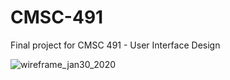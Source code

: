 # CMSC-491
Final project for CMSC 491 - User Interface Design

![wireframe_jan30_2020](wireframe_jan30_2020.png)
